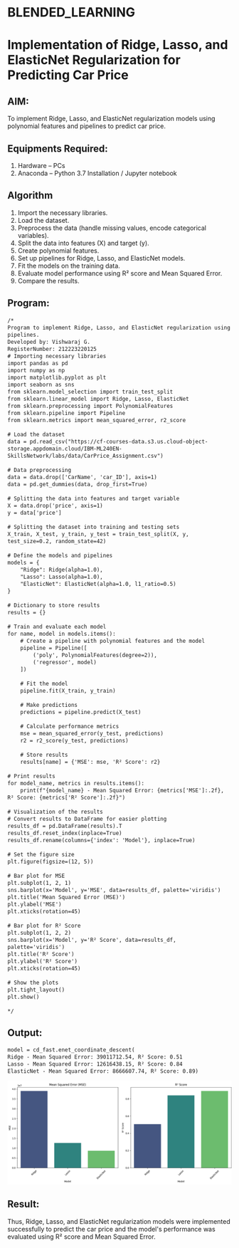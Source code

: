 # BLENDED_LEARNING
# Implementation of Ridge, Lasso, and ElasticNet Regularization for Predicting Car Price

## AIM:
To implement Ridge, Lasso, and ElasticNet regularization models using polynomial features and pipelines to predict car price.

## Equipments Required:
1. Hardware – PCs
2. Anaconda – Python 3.7 Installation / Jupyter notebook

## Algorithm

1. Import the necessary libraries.
2. Load the dataset.
3. Preprocess the data (handle missing values, encode categorical variables).
4. Split the data into features (X) and target (y).
5. Create polynomial features.
6. Set up pipelines for Ridge, Lasso, and ElasticNet models.
7. Fit the models on the training data.
8. Evaluate model performance using R² score and Mean Squared Error.
9. Compare the results.

## Program:
```
/*
Program to implement Ridge, Lasso, and ElasticNet regularization using pipelines.
Developed by: Vishwaraj G.
RegisterNumber: 212223220125
# Importing necessary libraries
import pandas as pd
import numpy as np
import matplotlib.pyplot as plt
import seaborn as sns
from sklearn.model_selection import train_test_split
from sklearn.linear_model import Ridge, Lasso, ElasticNet
from sklearn.preprocessing import PolynomialFeatures
from sklearn.pipeline import Pipeline
from sklearn.metrics import mean_squared_error, r2_score

# Load the dataset
data = pd.read_csv("https://cf-courses-data.s3.us.cloud-object-storage.appdomain.cloud/IBM-ML240EN-SkillsNetwork/labs/data/CarPrice_Assignment.csv")

# Data preprocessing
data = data.drop(['CarName', 'car_ID'], axis=1)
data = pd.get_dummies(data, drop_first=True)

# Splitting the data into features and target variable
X = data.drop('price', axis=1)
y = data['price']

# Splitting the dataset into training and testing sets
X_train, X_test, y_train, y_test = train_test_split(X, y, test_size=0.2, random_state=42)

# Define the models and pipelines
models = {
    "Ridge": Ridge(alpha=1.0),
    "Lasso": Lasso(alpha=1.0),
    "ElasticNet": ElasticNet(alpha=1.0, l1_ratio=0.5)
}

# Dictionary to store results
results = {}

# Train and evaluate each model
for name, model in models.items():
    # Create a pipeline with polynomial features and the model
    pipeline = Pipeline([
        ('poly', PolynomialFeatures(degree=2)),
        ('regressor', model)
    ])
    
    # Fit the model
    pipeline.fit(X_train, y_train)
    
    # Make predictions
    predictions = pipeline.predict(X_test)
    
    # Calculate performance metrics
    mse = mean_squared_error(y_test, predictions)
    r2 = r2_score(y_test, predictions)
    
    # Store results
    results[name] = {'MSE': mse, 'R² Score': r2}

# Print results
for model_name, metrics in results.items():
    print(f"{model_name} - Mean Squared Error: {metrics['MSE']:.2f}, R² Score: {metrics['R² Score']:.2f}")

# Visualization of the results
# Convert results to DataFrame for easier plotting
results_df = pd.DataFrame(results).T
results_df.reset_index(inplace=True)
results_df.rename(columns={'index': 'Model'}, inplace=True)

# Set the figure size
plt.figure(figsize=(12, 5))

# Bar plot for MSE
plt.subplot(1, 2, 1)
sns.barplot(x='Model', y='MSE', data=results_df, palette='viridis')
plt.title('Mean Squared Error (MSE)')
plt.ylabel('MSE')
plt.xticks(rotation=45)

# Bar plot for R² Score
plt.subplot(1, 2, 2)
sns.barplot(x='Model', y='R² Score', data=results_df, palette='viridis')
plt.title('R² Score')
plt.ylabel('R² Score')
plt.xticks(rotation=45)

# Show the plots
plt.tight_layout()
plt.show()

*/
```

## Output:
```
model = cd_fast.enet_coordinate_descent(
Ridge - Mean Squared Error: 39011712.54, R² Score: 0.51
Lasso - Mean Squared Error: 12616438.15, R² Score: 0.84
ElasticNet - Mean Squared Error: 8666607.74, R² Score: 0.89)
```
![alt text](<Screenshot (894).png>)

## Result:
Thus, Ridge, Lasso, and ElasticNet regularization models were implemented successfully to predict the car price and the model's performance was evaluated using R² score and Mean Squared Error.
